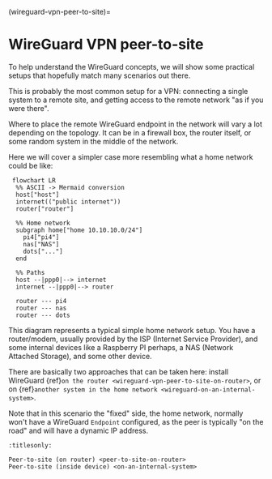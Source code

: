 (wireguard-vpn-peer-to-site)=
# WireGuard VPN peer-to-site


To help understand the WireGuard concepts, we will show some practical setups that hopefully match many scenarios out there.

This is probably the most common setup for a VPN: connecting a single system to a remote site, and getting access to the remote network "as if you were there".

Where to place the remote WireGuard endpoint in the network will vary a lot depending on the topology. It can be in a firewall box, the router itself, or some random system in the middle of the network.

Here we will cover a simpler case more resembling what a home network could be like:

```mermaid
 flowchart LR
  %% ASCII -> Mermaid conversion
  host["host"]
  internet(("public internet"))
  router["router"]

  %% Home network
  subgraph home["home 10.10.10.0/24"]
    pi4["pi4"]
    nas["NAS"]
    dots["..."]
  end

  %% Paths
  host --|ppp0|--> internet
  internet --|ppp0|--> router

  router --- pi4
  router --- nas
  router --- dots

```


This diagram represents a typical simple home network setup. You have a router/modem, usually provided by the ISP (Internet Service Provider), and some internal devices like a Raspberry PI perhaps, a NAS (Network Attached Storage), and some other device.

There are basically two approaches that can be taken here: install WireGuard {ref}`on the router <wireguard-vpn-peer-to-site-on-router>`, or on {ref}`another system in the home network <wireguard-on-an-internal-system>`.

Note that in this scenario the "fixed" side, the home network, normally won't have a WireGuard `Endpoint` configured, as the peer is typically "on the road" and will have a dynamic IP address.

```{toctree}
:titlesonly:

Peer-to-site (on router) <peer-to-site-on-router>
Peer-to-site (inside device) <on-an-internal-system>
```
